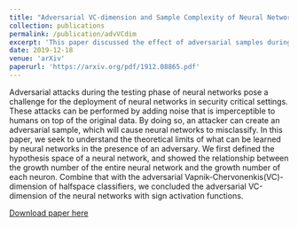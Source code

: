 ```yaml
---
title: "Adversarial VC-dimension and Sample Complexity of Neural Networks"
collection: publications
permalink: /publication/advVCdim
excerpt: 'This paper discussed the effect of adversarial samples during test time on neural networks' adversarial VC dimensions'
date: 2019-12-18
venue: 'arXiv'
paperurl: 'https://arxiv.org/pdf/1912.08865.pdf'
---
```


Adversarial attacks during the testing phase of neural networks pose a challenge for the deployment of neural networks in security critical settings. These attacks can be performed by adding noise that is imperceptible to humans on top of the original data. By doing so, an attacker can create an adversarial sample, which will cause neural networks to misclassify. In this paper, we seek to understand the theoretical limits of what can be learned by neural networks in the presence of an adversary. We first defined the hypothesis space of a neural network, and showed the relationship between the growth number of the entire neural network and the growth number of each neuron. Combine that with the adversarial Vapnik-Chervonenkis(VC)-dimension of halfspace classifiers, we concluded the adversarial VC-dimension of the neural networks with sign activation functions.

[Download paper here](1912.08865.pdf)
